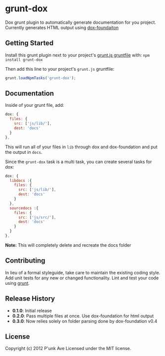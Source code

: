 # grunt-dox

Dox grunt plugin to automatically generate documentation for you project. Currently generates HTML output using [dox-foundaiton](https://github.com/punkave/dox-foundation)

## Getting Started
Install this grunt plugin next to your project's [grunt.js gruntfile][getting_started] with: `npm install grunt-dox`

Then add this line to your project's `grunt.js` gruntfile:

```javascript
grunt.loadNpmTasks('grunt-dox');
```

[grunt]: https://github.com/cowboy/grunt
[getting_started]: https://github.com/cowboy/grunt/blob/master/docs/getting_started.md

## Documentation
Inside of your grunt file, add:
```javascript
dox: {
  files: {
    src: ['js/lib/'],
    dest: 'docs'
  }
},
```

This will run all of your files in `lib` through dox and dox-foundation and  put the output in `docs`.

Since the `grunt-dox` task is a multi task, you can create several tasks for dox:

```js
dox: {
  libdocs :{
    files: {
      src: ['js/lib/'],
      dest: 'docs'
    }
  },
  sourcedocs :{
    files: {
      src: ['js/src/'],
      dest: 'docs'
    }
  }
},
```

**Note:** This will completely delete and recreate the docs folder

## Contributing
In lieu of a formal styleguide, take care to maintain the existing coding style. Add unit tests for any new or changed functionality. Lint and test your code using [grunt][grunt].

## Release History
* **0.1.0**: Initial release
* **0.2.0**: Pass multiple files at once. Use dox-foundation for html output
* **0.3.0**: Now relies solely on folder parsing done by dox-foundation v0.4

## License
Copyright (c) 2012 P'unk Ave
Licensed under the MIT license.
